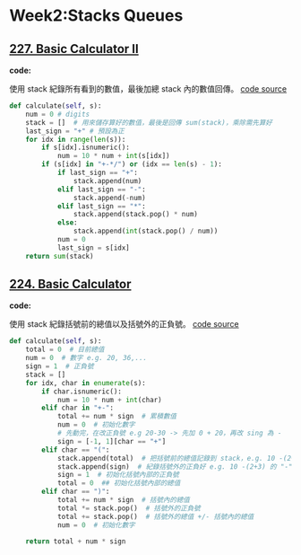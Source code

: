 # Week2:Stacks Queues

## [227. Basic Calculator II](https://leetcode.com/problems/basic-calculator-ii/)

**code:**

使用 stack 紀錄所有看到的數值，最後加總 stack 內的數值回傳。
[code source](https://leetcode.com/problems/basic-calculator-ii/discuss/63076/Python-short-solution-with-stack./183875)

```python
def calculate(self, s):
    num = 0 # digits
    stack = []  # 用來儲存算好的數值，最後是回傳 sum(stack)，乘除需先算好
    last_sign = "+" # 預設為正
    for idx in range(len(s)):
        if s[idx].isnumeric():
            num = 10 * num + int(s[idx])
        if (s[idx] in "+-*/") or (idx == len(s) - 1):
            if last_sign == "+":
                stack.append(num)
            elif last_sign == "-":
                stack.append(-num)
            elif last_sign == "*":
                stack.append(stack.pop() * num)
            else:
                stack.append(int(stack.pop() / num))
            num = 0
            last_sign = s[idx]
    return sum(stack)
```

## [224. Basic Calculator](https://leetcode.com/problems/basic-calculator/)

**code:**

使用 stack 紀錄括號前的總值以及括號外的正負號。
[code source](https://leetcode.com/problems/basic-calculator/discuss/62424/Python-concise-solution-with-stack)

```python
def calculate(self, s):
    total = 0  # 目前總值
    num = 0  # 數字 e.g. 20, 36,...
    sign = 1  # 正負號
    stack = []
    for idx, char in enumerate(s):
        if char.isnumeric():
            num = 10 * num + int(char)
        elif char in "+-":
            total += num * sign  # 累積數值
            num = 0  # 初始化數字
            # 先動完，在改正負號 e.g 20-30 -> 先加 0 + 20，再改 sing 為 -
            sign = [-1, 1][char == "+"]
        elif char == "(":
            stack.append(total)  # 把括號前的總值記錄到 stack，e.g. 10 -(2+3) 的 "10"
            stack.append(sign)  # 紀錄括號外的正負好 e.g. 10 -(2+3) 的 "-"
            sign = 1  # 初始化括號內部的正負號
            total = 0  ## 初始化括號內部的總值
        elif char == ")":
            total += num * sign  # 括號內的總值
            total *= stack.pop()  # 括號外的正負號
            total += stack.pop()  # 括號外的總值 +/- 括號內的總值
            num = 0  # 初始化數字

    return total + num * sign
```
